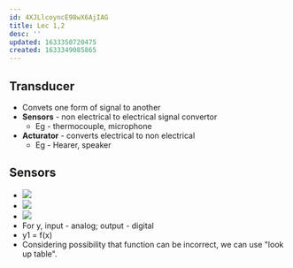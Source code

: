 ```yaml
---
id: 4XJLlcoyncE98wX6AjIAG
title: Lec 1,2
desc: ''
updated: 1633350720475
created: 1633349085865
---
```


## Transducer 
* Convets one form of signal to another
* **Sensors** - non electrical to electrical signal convertor
    * Eg - thermocouple, microphone
* **Acturator** - converts electrical to non electrical
    * Eg - Hearer, speaker
## Sensors
* ![](/assets/images/2021-10-04-17-52-52.png)
* ![](/assets/images/2021-10-04-17-54-01.png)
* ![](/assets/images/2021-10-04-17-56-22.png)
* For y, input - analog; output - digital
* y1 = f(x)
*  Considering possibility that function can be incorrect, we can use "look up table".
